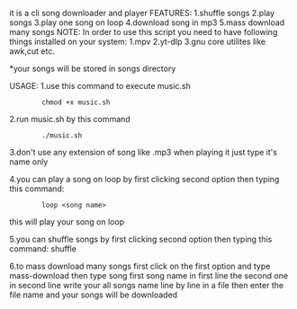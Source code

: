 it is a cli song downloader and player
FEATURES:
            1.shuffle songs
            2.play songs
            3.play one song on loop
            4.download song in mp3 
            5.mass download many songs
NOTE:
In order to use this script you need to have following things installed on your system: 
1.mpv
2.yt-dlp
3.gnu core utilites like awk,cut etc.

*your songs will be stored in songs directory

USAGE:
1.use this command to execute music.sh

            chmod +x music.sh

2.run music.sh by this command
         
            ./music.sh
          
3.don't use any extension of song like .mp3 when playing it just type it's name only

4.you can play a song on loop by first clicking second option then typing this command: 

            loop <song name> 
            
  this will play your song on loop
 
5.you can shuffle songs by first clicking second option then typing this command:
            shuffle

6.to mass download many songs first click on the first option and type mass-download then type song first song name in first line the second one in second line write your all songs name line by line in a file then enter the file name and your songs will be downloaded


